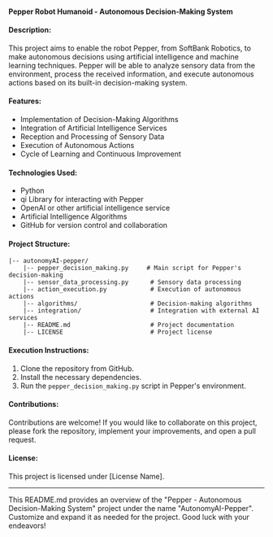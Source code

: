 #### Pepper Robot Humanoid - Autonomous Decision-Making System

#### Description:
This project aims to enable the robot Pepper, from SoftBank Robotics, to make autonomous decisions using artificial intelligence and machine learning techniques. Pepper will be able to analyze sensory data from the environment, process the received information, and execute autonomous actions based on its built-in decision-making system.

#### Features:
- Implementation of Decision-Making Algorithms
- Integration of Artificial Intelligence Services
- Reception and Processing of Sensory Data
- Execution of Autonomous Actions
- Cycle of Learning and Continuous Improvement

#### Technologies Used:
- Python
- qi Library for interacting with Pepper
- OpenAI or other artificial intelligence service
- Artificial Intelligence Algorithms
- GitHub for version control and collaboration

#### Project Structure:
```
|-- autonomyAI-pepper/
    |-- pepper_decision_making.py     # Main script for Pepper's decision-making
    |-- sensor_data_processing.py      # Sensory data processing
    |-- action_execution.py            # Execution of autonomous actions
    |-- algorithms/                    # Decision-making algorithms
    |-- integration/                   # Integration with external AI services
    |-- README.md                      # Project documentation
    |-- LICENSE                        # Project license
```

#### Execution Instructions:
1. Clone the repository from GitHub.
2. Install the necessary dependencies.
3. Run the `pepper_decision_making.py` script in Pepper's environment.

#### Contributions:
Contributions are welcome! If you would like to collaborate on this project, please fork the repository, implement your improvements, and open a pull request.

#### License:
This project is licensed under [License Name].

---

This README.md provides an overview of the "Pepper - Autonomous Decision-Making System" project under the name "AutonomyAI-Pepper". Customize and expand it as needed for the project. Good luck with your endeavors!
